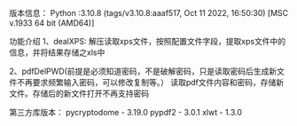 版本信息：
Python :3.10.8 (tags/v3.10.8:aaaf517, Oct 11 2022, 16:50:30) [MSC v.1933 64 bit (AMD64)]

功能介绍
1、dealXPS:
解压读取xps文件，按照配置文件字段，提取xps文件中的信息，并将结果存储之xls中

2、pdfDelPWD(前提是必须知道密码，不是破解密码，只是读取密码后生成新文件不再要求频繁输入密码，可以修改复制等。）
读取pdf文件内容和密码，存储新文件。存储后的新文件打开不再支持密码

第三方库版本：
pycryptodome - 3.19.0
pypdf2 - 3.0.1
xlwt - 1.3.0
